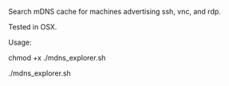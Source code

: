 Search mDNS cache for machines advertising ssh, vnc, and rdp.

Tested in OSX.

Usage:

chmod +x ./mdns_explorer.sh

./mdns_explorer.sh
